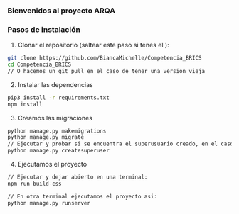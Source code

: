 ### Bienvenidos al proyecto ARQA


### Pasos de instalación

1. Clonar el repositorio (saltear este paso si tenes el ):

```bash
git clone https://github.com/BiancaMichelle/Competencia_BRICS
cd Competencia_BRICS
// O hacemos un git pull en el caso de tener una version vieja
```
2. Instalar las dependencias 

```bash
pip3 install -r requirements.txt
npm install
```
3. Creamos las migraciones

```bash
python manage.py makemigrations
python manage.py migrate
// Ejecutar y probar si se encuentra el superusuario creado, en el caso de no ser asi, hacer:
python manage.py createsuperuser
```

4. Ejecutamos el proyecto

```bash
// Ejecutar y dejar abierto en una terminal:
npm run build-css

// En otra terminal ejecutamos el proyecto asi:
python manage.py runserver
```
